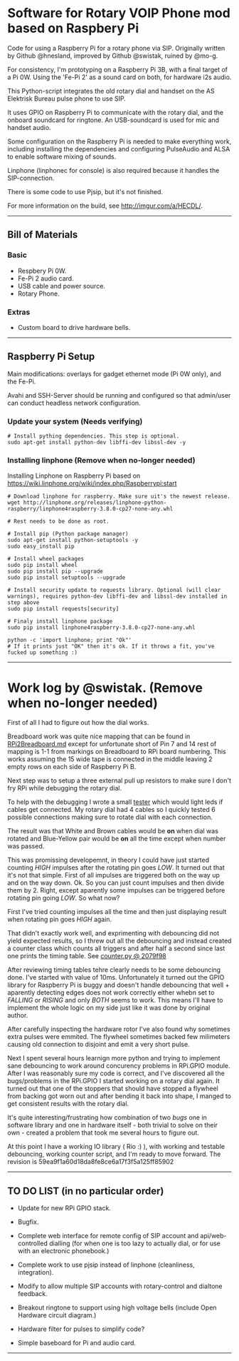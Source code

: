 # Software for Rotary VOIP Phone mod based on Raspbery Pi

Code for using a Raspberry Pi for a rotary phone via SIP. Originally written by Github @hnesland, improved by Github @swistak, ruined by @mo-g.

For consistency, I'm prototyping on a Raspberry Pi 3B, with a final target of a Pi 0W. Using the 'Fe-Pi 2' as a sound card on both, for hardware i2s audio.

This Python-script integrates the old rotary dial and handset on the AS Elektrisk Bureau pulse phone to use SIP. 

It uses GPIO on Raspberry Pi to communicate with the rotary dial, and the onboard soundcard for ringtone. An USB-soundcard is used for mic and handset audio. 

Some configuration on the Raspberry Pi is needed to make everything work, including installing the dependencies and configuring PulseAudio and ALSA to enable software mixing of sounds. 

Linphone (linphonec for console) is also required because it handles the SIP-connection. 

There is some code to use Pjsip, but it's not finished. 

For more information on the build, see http://imgur.com/a/HECDL/.


---

## Bill of Materials

### Basic

* Respbery Pi 0W.
* Fe-Pi 2 audio card.
* USB cable and power source.
* Rotary Phone.
 
### Extras

* Custom board to drive hardware bells.

---

## Raspberry Pi Setup

Main modifications: overlays for gadget ethernet mode (Pi 0W only), and the Fe-Pi.

Avahi and SSH-Server should be running and configured so that admin/user can conduct headless network configuration.

### Update your system (Needs verifying)

    # Install pything dependencies. This step is optional.
    sudo apt-get install python-dev libffi-dev libssl-dev -y
  
### Installing linphone (Remove when no-longer needed)

Installing Linphone on Raspberry Pi based on https://wiki.linphone.org/wiki/index.php/Raspberrypi:start

    # Download linphone for raspberry. Make sure uit's the newest release.
    wget http://linphone.org/releases/linphone-python-raspberry/linphone4raspberry-3.8.0-cp27-none-any.whl

    # Rest needs to be done as root.

    # Install pip (Python package manager)
    sudo apt-get install python-setuptools -y
    sudo easy_install pip

    # Install wheel packages
    sudo pip install wheel
    sudo pip install pip --upgrade
    sudo pip install setuptools --upgrade

    # Install security update to requests library. Optional (will clear warnings), requires python-dev libffi-dev and libssl-dev installed in step above
    sudo pip install requests[security]

    # Finaly install linphone package
    sudo pip install linphone4raspberry-3.8.0-cp27-none-any.whl
    
    python -c 'import linphone; print "Ok"'
    # If it prints just "OK" then it's ok. If it throws a fit, you've fucked up something :)


---

# Work log by @swistak. (Remove when no-longer needed)

First of all I had to figure out how the dial works.

Breadboard work was quite nice mapping that can be found in [RPi2Breadboard.md](RPi2Breadboard.md) except for unfortunate short of Pin 7 and 14 rest of mapping is 1-1 from markings on Breadboard to RPi board numbering. This works assuming the 15 wide tape is connected in the middle leaving 2 empty rows on each side of Raspberry Pi B.

Next step was to setup a three external pull up resistors to make sure I don't fry RPi while debugging the rotary dial.

To help with the debugging I wrote a small [tester](tester.py) which would light leds if cables get connected. My rotary dial had 4 cables so I quickly tested 6 possible connections making sure to rotate dial with each connection.

The result was that White and Brown cables would be **on** when dial was rotated and Blue-Yellow pair would be **on** all the time except when number was passed.

This was promissing developemnt, in theory I could have just started counting _HIGH_ impulses after the rotating pin goes _LOW_. It turned out that it's not that simple. First of all impulses are triggered both on the way up and on the way down. Ok. So you can just count impulses and then divide them by 2. Right, except aparently some impulses can be triggered before rotating pin going _LOW_. So what now?

First I've tried counting impulses all the time and then just displaying result when rotating pin goes _HIGH_ again.

That didn't exactly work well, and exprimenting with debouncing did not yield expected results, so I threw out all the debouncing and instead created a counter class which counts all triggers and after half a second since last one prints the timing table. 
See [counter.py @ 2079f98](https://github.com/Szpeja/RotaryPi/blob/2079f98/counter.py)

After reviewing timing tables tehre clearly needs to be some debouncing done. I've started with value of 10ms. Unfortunately it turned out the GPIO library for Raspberry Pi is buggy and doesn't handle debouncing that well + aparently detecting edges does not work correctly either whebn set to _FALLING_ or _RISING_ and only _BOTH_ seems to work. This means I'll have to implement the whole logic on my side just like it was done by original author.

After carefully inspecting the hardware rotor I've also found why sometimes extra pulses were emmited. The flywheel sometimes backed few milimeters causing old connection to disjoint and emit a very short pulse.

Next I spent several hours learnign more python and trying to implement sane debouncing to work around concurency problems in RPi.GPIO module.
After I was reasonably sure my code is correct, and I've discovered all the bugs/problems in the RPi.GPIO I started working on a rotary dial again.
It turned out that one of the stoppers that should have stopped a flywheel from backing got worn out and after bending it back into shape, I manged to get consistent results with the rotary dial.

It's quite interesting/frustrating how combination of two _bugs_ one in software library and one in hardware itself - both trivial to solve on their own - created a problem that took me several hours to figure out.

At this point I have a working IO library ( Rio :) ), with working and testable debouncing, working counter script, and I'm ready to move forward. The revision is 59ea9f1a60d18da8fe8ce6a17f3f5a125ff85902

---

## TO DO LIST (in no particular order)

* Update for new RPi GPIO stack.

* Bugfix.

* Complete web interface for remote config of SIP account and api/web-controlled dialling (for when one is too lazy to actually dial, or for use with an electronic phonebook.)

* Complete work to use pjsip instead of linphone (cleanliness, integration).

* Modify to allow multiple SIP accounts with rotary-control and dialtone feedback.

* Breakout ringtone to support using high voltage bells (include Open Hardware circuit diagram.)

* Hardware filter for pulses to simplify code?

* Simple baseboard for Pi and audio card.

---------------------------------------------------------------------

